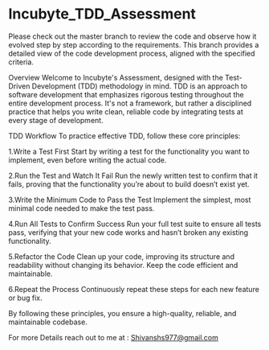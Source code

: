 # Incubyte_TDD_Assessment
Please check out the master branch to review the code and observe how it evolved step by step according to the requirements. This branch provides a detailed view of the code development process, aligned with the specified criteria.

Overview
Welcome to Incubyte's Assessment, designed with the Test-Driven Development (TDD) methodology in mind. TDD is an approach to software development that emphasizes rigorous testing throughout the entire development process. It's not a framework, but rather a disciplined practice that helps you write clean, reliable code by integrating tests at every stage of development.

TDD Workflow
To practice effective TDD, follow these core principles:

1.Write a Test First
Start by writing a test for the functionality you want to implement, even before writing the actual code.

2.Run the Test and Watch It Fail
Run the newly written test to confirm that it fails, proving that the functionality you’re about to build doesn’t exist yet.

3.Write the Minimum Code to Pass the Test
Implement the simplest, most minimal code needed to make the test pass.

4.Run All Tests to Confirm Success
Run your full test suite to ensure all tests pass, verifying that your new code works and hasn’t broken any existing functionality.

5.Refactor the Code
Clean up your code, improving its structure and readability without changing its behavior. Keep the code efficient and maintainable.

6.Repeat the Process
Continuously repeat these steps for each new feature or bug fix.

By following these principles, you ensure a high-quality, reliable, and maintainable codebase.


For more Details reach out to me at : Shivanshs977@gmail.com

